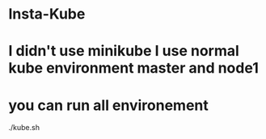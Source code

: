 # Insta-Kube
# I didn't use minikube I use normal kube environment master and node1 
# you can run all environement 
./kube.sh 
